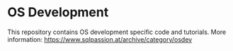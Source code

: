 # OS Development

This repository contains OS development specific code and tutorials.
More information: https://www.sqlpassion.at/archive/category/osdev
